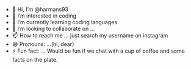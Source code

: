 - 👋 Hi, I’m @harmans93
- 👀 I’m interested in coding
- 🌱 I’m currently learning coding languages
- 💞️ I’m looking to collaborate on ...
- 📫 How to reach me ... just search my username on instagram
- 😄 Pronouns: ...(hi, dear)
- ⚡ Fun fact: ... Would be fun if we chat with a cup of coffee and some facts on the plate.

<!---
harmans93/harmans93 is a ✨ special ✨ repository because its `README.md` (this file) appears on your GitHub profile.
You can click the Preview link to take a look at your changes.
--->
